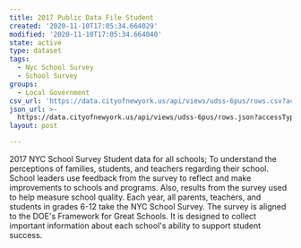 ```yaml
---
title: 2017 Public Data File Student
created: '2020-11-10T17:05:34.664029'
modified: '2020-11-10T17:05:34.664040'
state: active
type: dataset
tags:
  - Nyc School Survey
  - School Survey
groups:
  - Local Government
csv_url: 'https://data.cityofnewyork.us/api/views/udss-6pus/rows.csv?accessType=DOWNLOAD'
json_url: >-
  https://data.cityofnewyork.us/api/views/udss-6pus/rows.json?accessType=DOWNLOAD
layout: post

---
```

2017 NYC School Survey Student data for all schools; To understand the perceptions of families, students, and teachers regarding their school.  School leaders use feedback from the survey to reflect and make improvements to schools and programs. Also, results from the survey used to help measure school quality. Each year, all parents, teachers, and students in grades 6-12 take the NYC School Survey. The survey is aligned to the DOE's Framework for Great Schools. It is designed to collect important information about each school's ability to support student success.
